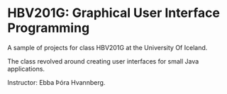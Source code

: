 # HBV201G: Graphical User Interface Programming

A sample of projects for class HBV201G at the University Of Iceland.

The class revolved around creating user interfaces for small Java applications.

Instructor: Ebba Þóra Hvannberg.